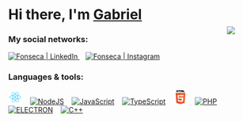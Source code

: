 <p align="center">
    <h1>Hi there, I'm <a href="#" target="_blank">Gabriel</a></h1>
</p>

### My social networks:

<a href="https://linkedin.com/in/andrevitalb/" target="_blank">
    <img alt="Fonseca | LinkedIn" width="25px" src="https://seeklogo.com/images/L/linkedin-in-icon-logo-2E34704F04-seeklogo.com.png">
</a>
&nbsp;&nbsp;
<a href="https://instagram.com/im_andrevital" target="_blank">
    <img alt="Fonseca | Instagram" width="25px" src="https://seeklogo.com/images/I/instagram-new-2016-logo-D9D42A0AD4-seeklogo.com.png">
</a>

<img src="https://i.imgur.com/WL3Ymem.png" style="width: 280px; position: absolute; right: 10px; top: 130px;"/>

<br/>

### Languages & tools:

[<img alt="React" width="28px" src="https://raw.githubusercontent.com/github/explore/80688e429a7d4ef2fca1e82350fe8e3517d3494d/topics/react/react.png" />](#)
&nbsp;&nbsp;
[<img alt="NodeJS" width="28px" src="https://seeklogo.com/images/N/nodejs-logo-FBE122E377-seeklogo.com.png">](#)
&nbsp;&nbsp;
[<img alt="JavaScript" width="28px" src="https://seeklogo.com/images/J/javascript-js-logo-2949701702-seeklogo.com.png" />](#)
&nbsp;&nbsp;
[<img alt="TypeScript" width="28px" src="https://upload.wikimedia.org/wikipedia/commons/thumb/4/4c/Typescript_logo_2020.svg/1200px-Typescript_logo_2020.svg.png" />](#)
&nbsp;&nbsp;
[<img alt="HTML5" width="28px" src="https://raw.githubusercontent.com/github/explore/80688e429a7d4ef2fca1e82350fe8e3517d3494d/topics/html/html.png" />](#)
&nbsp;&nbsp;
[<img alt="PHP" width="32px" src="https://seeklogo.com/images/P/PHP-logo-0B2FDC4529-seeklogo.com.png" />](#)
&nbsp;&nbsp;
[<img alt="ELECTRON" width="32px" src="https://seeklogo.com/images/E/electron-software-logo-C231A437EA-seeklogo.com.png" />](#)
&nbsp;&nbsp;
[<img alt="C++" width="28px" src="https://seeklogo.com/images/C/c-logo-1B1817C041-seeklogo.com.png" />](#)
&nbsp;&nbsp;
